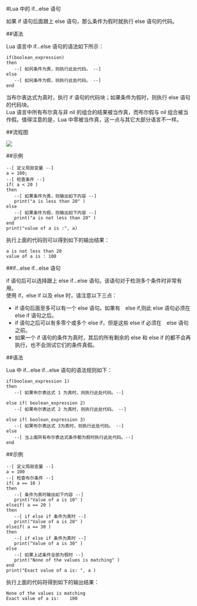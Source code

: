 #Lua 中的 if...else 语句  

如果 if 语句后面跟上 else 语句，那么条件为假时就执行 else 语句的代码。  

##语法  

Lua 语言中 if...else 语句的语法如下所示：  

```
if(boolean_expression)
then
   --[ 如何条件为真，则执行此处代码。 --]
else
   --[ 如何条件为假，则执行此处代码。 --]
end
```  

当布尔表达式为真时，执行 if 语句的代码块；如果条件为假时，则执行 else 语句的代码块。  
Lua 语言中所有布尔真与非 nil 的组合的结果被当作真，而布尔假与 nil 组合被当作假。值得注意的是，Lua 中零被当作真，这一点与其它大部分语言不一样。

##流程图  

![](http://www.tutorialspoint.com/lua/images/if_else_statement.jpg)  

##示例  

```
--[ 定义局部变量 --]
a = 100;
--[ 检查条件 --]
if( a < 20 )
then
   --[ 如果条件为真，则输出如下内容 --]
   print("a is less than 20" )
else
   --[ 如果条件为假，则输出如下内容 --]
   print("a is not less than 20" )
end
print("value of a is :", a)
```  

执行上面的代码则可以得到如下的输出结果：  

```
a is not less than 20
value of a is :	100
```  

##if...else if...else 语句  

if 语句后可以选择跟上 else if...else 语句。该语句对于检测多个条件时非常有用。  
使用 if，else if 以及 else 时，请注意以下三点：  
<ul>
	<li>if 语句后面至多可以有一个 else 语句。如果有　else if,则此 else 语句必须在 else if 语句之后。</li>
	<li>if 语句之后可以有多零个或多个 else if，但是这些 else if 必须在　else 语句之前。</li>
	<li>如果一个 if 语句的条件为真时，其后的所有剩余的 else 和 else if 的都不会再执行，也不会测试它们的条件真假。</li>
</ul>  

##语法  

Lua 中 if...else if...else 语句的语法规则如下：  

```
if(boolean_expression 1)
then
   --[ 如果布尔表达式 1 为真时，则执行此处代码。--]

else if( boolean_expression 2)
   --[ 如果布尔表达式 2 为真时，则执行此处代码。 --]

else if( boolean_expression 3)
   --[ 如果布尔表达式 3为真时，则执行此处代码。 --]
else 
   --[ 当上面所有布尔表达式条件都为假时执行此处代码。--]
end
```  

##示例  

```
--[ 定义局部变量 --]
a = 100
--[ 检查布尔条件 --]
if( a == 10 )
then
   --[ 条件为真时输出如下内容 --]
   print("Value of a is 10" )
elseif( a == 20 )
then   
   --[ if else if 条件为真时 --]
   print("Value of a is 20" )
elseif( a == 30 )
then
   --[ if else if 条件为真时 --]
   print("Value of a is 30" )
else
   --[ 如果上述条件全部为假时 --]
   print("None of the values is matching" )
end
print("Exact value of a is: ", a )
```  
  
执行上面的代码将得到如下的输出结果：  

```
None of the values is matching
Exact value of a is:	100
```  
